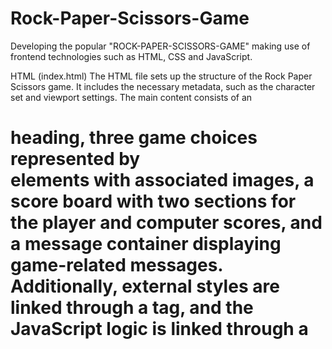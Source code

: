 # Rock-Paper-Scissors-Game
Developing the popular "ROCK-PAPER-SCISSORS-GAME" making use of frontend technologies such as HTML, CSS and  JavaScript.

HTML (index.html)
The HTML file sets up the structure of the Rock Paper Scissors game. It includes the necessary metadata, such as the character set and viewport settings. The main content consists of an <h1> heading, three game choices represented by <div> elements with associated images, a score board with two sections for the player and computer scores, and a message container displaying game-related messages. Additionally, external styles are linked through a <link> tag, and the JavaScript logic is linked through a <script> tag at the end of the body.

CSS (style.css)
The CSS file defines the styling for the Rock Paper Scissors game. It starts with a global reset, setting margins and padding to zero and ensuring text alignment at the center. The heading (<h1>) has a distinctive styling with a background color of #081b31, white text, and a fixed height. The game choices (<div> with class .choice) are styled as circular elements with specific dimensions, and their associated images are formatted with rounded borders. The choices are aligned in the center with a gap of 3rem. When hovered over, the choices change their background color to black, providing a visual indication of interactivity. The score board and message container are centered and styled for readability, using specific font sizes and background colors.

JavaScript (app.js)
The JavaScript file contains the logic for the Rock Paper Scissors game. It initializes variables for user and computer scores, selects relevant HTML elements using querySelector, and defines functions for generating the computer's choice, handling a draw game, showing the winner, and playing the overall game. Event listeners are added to each game choice element, triggering the game logic when a user clicks on a choice. The game then compares the user's choice with the computer's choice, determines the winner, updates scores, and displays messages accordingly.












